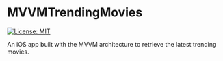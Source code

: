 # MVVMTrendingMovies

[![License: MIT](https://img.shields.io/badge/License-MIT-green.svg)](https://github.com/SashenSinghDev/MVVMTrendingMovies/blob/main/LICENSE)

An iOS app built with the MVVM architecture to retrieve the latest trending movies.
